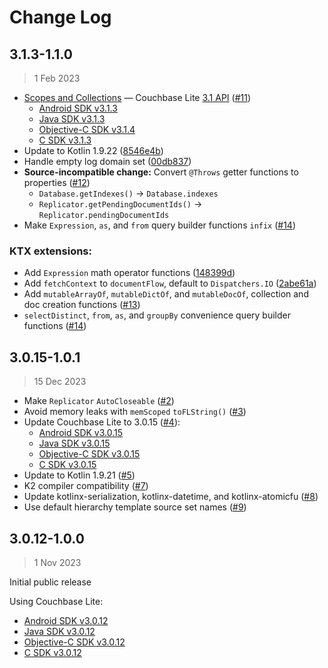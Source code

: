# Change Log

## 3.1.3-1.1.0
> 1 Feb 2023

* [Scopes and Collections](https://kotbase.dev/scopes-and-collections/) — Couchbase Lite [3.1 API](
  https://docs.couchbase.com/couchbase-lite/3.1/cbl-whatsnew.html) ([#11](https://github.com/jeffdgr8/kotbase/pull/11))
    * [Android SDK v3.1.3](https://docs.couchbase.com/couchbase-lite/3.1/android/releasenotes.html#maint-3-1-3)
    * [Java SDK v3.1.3](https://docs.couchbase.com/couchbase-lite/3.1/java/releasenotes.html#maint-3-1-3)
    * [Objective-C SDK v3.1.4](https://docs.couchbase.com/couchbase-lite/3.1/objc/releasenotes.html#maint-3-1-4)
    * [C SDK v3.1.3](https://docs.couchbase.com/couchbase-lite/3.1/c/releasenotes.html#maint-3-1-3)
* Update to Kotlin 1.9.22 ([8546e4b](
  https://github.com/jeffdgr8/kotbase/commit/8546e4ba1ffacacfd05194da7deaec8e47851700))
* Handle empty log domain set ([00db837](
  https://github.com/jeffdgr8/kotbase/commit/00db8379c5657a8c3719c897811c43540f517378))
* **Source-incompatible change:** Convert `@Throws` getter functions to properties ([#12](
  https://github.com/jeffdgr8/kotbase/pull/12))
    * `Database.getIndexes()` -> `Database.indexes`
    * `Replicator.getPendingDocumentIds()` -> `Replicator.pendingDocumentIds`
* Make `Expression`, `as`, and `from` query builder functions `infix` ([#14](
  https://github.com/jeffdgr8/kotbase/pull/14))

### KTX extensions:

* Add `Expression` math operator functions ([148399d](
  https://github.com/jeffdgr8/kotbase/commit/148399d8e692a9f32d8fe82d00e544d1e72ba573))
* Add `fetchContext` to `documentFlow`, default to `Dispatchers.IO` ([2abe61a](
  https://github.com/jeffdgr8/kotbase/commit/2abe61ab52dd98edd4b90b029d4277ccbd9332e0))
* Add `mutableArrayOf`, `mutableDictOf`, and `mutableDocOf`, collection and doc creation functions ([#13](
  https://github.com/jeffdgr8/kotbase/pull/13))
* `selectDistinct`, `from`, `as`, and `groupBy` convenience query builder functions ([#14](
  https://github.com/jeffdgr8/kotbase/pull/14))

## 3.0.15-1.0.1
> 15 Dec 2023

* Make `Replicator` `AutoCloseable` ([#2](https://github.com/jeffdgr8/kotbase/pull/2))
* Avoid memory leaks with `memScoped` `toFLString()` ([#3](https://github.com/jeffdgr8/kotbase/pull/3))
* Update Couchbase Lite to 3.0.15 ([#4](https://github.com/jeffdgr8/kotbase/pull/4)):
    * [Android SDK v3.0.15](https://docs.couchbase.com/couchbase-lite/3.0/android/releasenotes.html#maint-3-0-15)
    * [Java SDK v3.0.15](https://docs.couchbase.com/couchbase-lite/3.0/java/releasenotes.html#maint-3-0-15)
    * [Objective-C SDK v3.0.15](https://docs.couchbase.com/couchbase-lite/3.0/objc/releasenotes.html#maint-3-0-15)
    * [C SDK v3.0.15](https://docs.couchbase.com/couchbase-lite/3.0/c/releasenotes.html#maint-3-0-15)
* Update to Kotlin 1.9.21 ([#5](https://github.com/jeffdgr8/kotbase/pull/5))
* K2 compiler compatibility ([#7](https://github.com/jeffdgr8/kotbase/pull/7))
* Update kotlinx-serialization, kotlinx-datetime, and kotlinx-atomicfu ([#8](
  https://github.com/jeffdgr8/kotbase/pull/8))
* Use default hierarchy template source set names ([#9](https://github.com/jeffdgr8/kotbase/pull/9))

## 3.0.12-1.0.0
> 1 Nov 2023

Initial public release

Using Couchbase Lite:

* [Android SDK v3.0.12](https://docs.couchbase.com/couchbase-lite/3.0/android/releasenotes.html#maint-3-0-12)
* [Java SDK v3.0.12](https://docs.couchbase.com/couchbase-lite/3.0/java/releasenotes.html#maint-3-0-12)
* [Objective-C SDK v3.0.12](https://docs.couchbase.com/couchbase-lite/3.0/objc/releasenotes.html#maint-3-0-12)
* [C SDK v3.0.12](https://docs.couchbase.com/couchbase-lite/3.0/c/releasenotes.html#maint-3-0-12)
